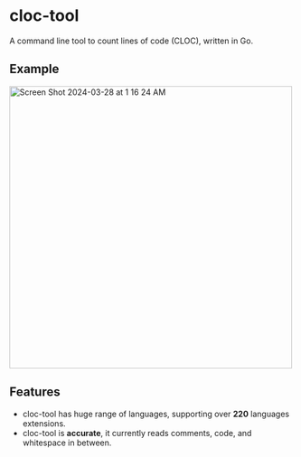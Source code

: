 # cloc-tool

A command line tool to count lines of code (CLOC), written in Go.

## Example
<img width="500" alt="Screen Shot 2024-03-28 at 1 16 24 AM" src="https://github.com/ramirezfernando/cloc-tool/assets/91701930/fce391c5-c470-4d4b-8d61-4a484d24f8dc">

## Features
- cloc-tool has huge range of languages, supporting over **220** languages extensions.
- cloc-tool is **accurate**, it currently reads comments, code, and whitespace in between.
